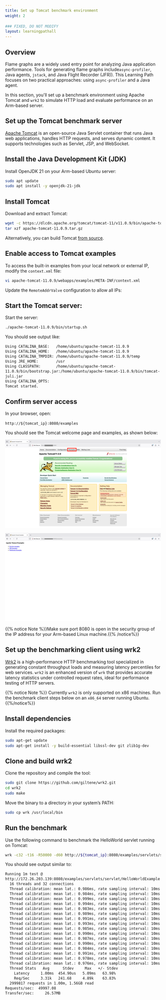 ```yaml
---
title: Set up Tomcat benchmark environment
weight: 2

### FIXED, DO NOT MODIFY
layout: learningpathall
---
```



## Overview 

Flame graphs are a widely used entry point for analyzing Java application performance. Tools for generating flame graphs include`async-profiler`, Java agents, `jstack`, and Java Flight Recorder (JFR)). This Learning Path focuses on two practical approaches: using `async-profiler` and a Java agent. 

In this section, you'll set up a benchmark environment using Apache Tomcat and `wrk2` to simulate HTTP load and evaluate performance on an Arm-based server.

## Set up the Tomcat benchmark server
[Apache Tomcat](https://tomcat.apache.org/) is an open-source Java Servlet container that runs Java web applications, handles HTTP requests, and serves dynamic content. It supports technologies such as Servlet, JSP, and WebSocket.

## Install the Java Development Kit (JDK)

Install OpenJDK 21 on your Arm-based Ubuntu server: 

```bash
sudo apt update
sudo apt install -y openjdk-21-jdk
```

## Install Tomcat 

Download and extract Tomcat:

```bash
wget -c https://dlcdn.apache.org/tomcat/tomcat-11/v11.0.9/bin/apache-tomcat-11.0.9.tar.gz
tar xzf apache-tomcat-11.0.9.tar.gz
```
Alternatively, you can build Tomcat [from source](https://github.com/apache/tomcat).

## Enable access to Tomcat examples

To access the built-in examples from your local network or external IP, modify the `context.xml` file:

```bash
vi apache-tomcat-11.0.9/webapps/examples/META-INF/context.xml
```
Update the `RemoteAddrValve` configuration to allow all IPs:

<!-- Before -->
<Valve className="org.apache.catalina.valves.RemoteAddrValve" allow="127\.\d+\.\d+\.\d+|::1|0:0:0:0:0:0:0:1" />

<!-- After -->
<Valve className="org.apache.catalina.valves.RemoteAddrValve" allow=".*" />

## Start the Tomcat server:

Start the server:

```bash
./apache-tomcat-11.0.9/bin/startup.sh
```

You should see output like:

```output
Using CATALINA_BASE:   /home/ubuntu/apache-tomcat-11.0.9
Using CATALINA_HOME:   /home/ubuntu/apache-tomcat-11.0.9
Using CATALINA_TMPDIR: /home/ubuntu/apache-tomcat-11.0.9/temp
Using JRE_HOME:        /usr
Using CLASSPATH:       /home/ubuntu/apache-tomcat-11.0.9/bin/bootstrap.jar:/home/ubuntu/apache-tomcat-11.0.9/bin/tomcat-juli.jar
Using CATALINA_OPTS:
Tomcat started.
```

## Confirm server access

In your browser, open:

`http://${tomcat_ip}:8080/examples`

You should see the Tomcat welcome page and examples, as shown below:

![Screenshot of the Tomcat homepage showing version and welcome panel alt-text#center](./_images/lp-tomcat-homepage.png "Apache Tomcat HomePage")

![Screenshot of the Tomcat examples page showing servlet and JSP demo links alt-text#center](./_images/lp-tomcat-examples.png "Apache Tomcat Examples")

{{% notice Note %}}Make sure port 8080 is open in the security group of the IP address for your Arm-based Linux machine.{{% /notice%}}

## Set up the benchmarking client using wrk2
[Wrk2](https://github.com/giltene/wrk2) is a high-performance HTTP benchmarking tool specialized in generating constant throughput loads and measuring latency percentiles for web services. `wrk2` is an enhanced version of `wrk` that provides accurate latency statistics under controlled request rates, ideal for performance testing of HTTP servers.

{{% notice Note %}}
Currently `wrk2` is only supported on x86 machines. Run the benchmark client steps below on an `x86_64` server running Ubuntu.
{{%/notice%}}

## Install dependencies 

Install the required packages:

```bash
sudo apt-get update
sudo apt-get install -y build-essential libssl-dev git zlib1g-dev
```

## Clone and build wrk2

Clone the repository and compile the tool:

```bash
sudo git clone https://github.com/giltene/wrk2.git
cd wrk2
sudo make
```

Move the binary to a directory in your system’s PATH:
```bash
sudo cp wrk /usr/local/bin
```

## Run the benchmark

Use the following command to benchmark the HelloWorld servlet running on Tomcat:

```bash
wrk -c32 -t16 -R50000 -d60 http://${tomcat_ip}:8080/examples/servlets/servlet/HelloWorldExample
```
You should see output similar to:

```console
Running 1m test @ http://172.26.203.139:8080/examples/servlets/servlet/HelloWorldExample
  16 threads and 32 connections
  Thread calibration: mean lat.: 0.986ms, rate sampling interval: 10ms
  Thread calibration: mean lat.: 0.984ms, rate sampling interval: 10ms
  Thread calibration: mean lat.: 0.999ms, rate sampling interval: 10ms
  Thread calibration: mean lat.: 0.994ms, rate sampling interval: 10ms
  Thread calibration: mean lat.: 0.983ms, rate sampling interval: 10ms
  Thread calibration: mean lat.: 0.989ms, rate sampling interval: 10ms
  Thread calibration: mean lat.: 0.991ms, rate sampling interval: 10ms
  Thread calibration: mean lat.: 0.993ms, rate sampling interval: 10ms
  Thread calibration: mean lat.: 0.985ms, rate sampling interval: 10ms
  Thread calibration: mean lat.: 0.990ms, rate sampling interval: 10ms
  Thread calibration: mean lat.: 0.987ms, rate sampling interval: 10ms
  Thread calibration: mean lat.: 0.990ms, rate sampling interval: 10ms
  Thread calibration: mean lat.: 0.984ms, rate sampling interval: 10ms
  Thread calibration: mean lat.: 0.991ms, rate sampling interval: 10ms
  Thread calibration: mean lat.: 0.978ms, rate sampling interval: 10ms
  Thread calibration: mean lat.: 0.976ms, rate sampling interval: 10ms
  Thread Stats   Avg      Stdev     Max   +/- Stdev
    Latency     1.00ms  454.90us   5.09ms   63.98%
    Req/Sec     3.31k   241.68     4.89k    63.83%
  2999817 requests in 1.00m, 1.56GB read
Requests/sec:  49997.08
Transfer/sec:     26.57MB
```


